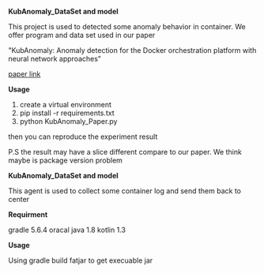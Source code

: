 **KubAnomaly_DataSet and model**

This project is used to detected some anomaly behavior in container.
We offer program and data set used in our paper

"KubAnomaly: Anomaly detection for the Docker
orchestration platform with neural network approaches"

[paper link](https://onlinelibrary.wiley.com/doi/pdf/10.1002/eng2.12080)


**Usage**

1. create a virtual environment 
2. pip install -r requirements.txt
3. python KubAnomaly_Paper.py

then you can reproduce the experiment result 

P.S the result may have a slice different compare to our paper. 
    We think maybe is package version problem
 
 **KubAnomaly_DataSet and model**    
 
 This agent is used to collect some container log and send them back to center
 
 **Requirment**    
 
 gradle 5.6.4
 oracal java 1.8
 kotlin 1.3
 
 **Usage**    
 
 Using gradle build fatjar to get execuable jar
